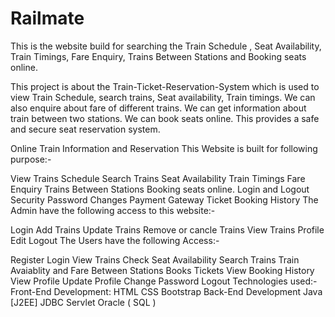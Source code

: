 # Railmate
This is the website build for searching the Train Schedule , Seat Availability, Train Timings, Fare Enquiry, Trains Between Stations and Booking seats online.


This project is about the Train-Ticket-Reservation-System which is used to view Train Schedule, search trains, Seat availability, Train timings. We can also enquire about fare of different trains. We can get information about train between two stations. We can book seats online. This provides a safe and secure seat reservation system.

Online Train Information and Reservation
This Website is built for following purpose:-

View Trains Schedule
Search Trains
Seat Availability
Train Timings
Fare Enquiry
Trains Between Stations
Booking seats online.
Login and Logout Security
Password Changes
Payment Gateway
Ticket Booking History
The Admin have the following access to this website:-

Login
Add Trains
Update Trains
Remove or cancle Trains
View Trains
Profile Edit
Logout
The Users have the following Access:-

Register
Login
View Trains
Check Seat Availability
Search Trains
Train Avaiablity and Fare Between Stations
Books Tickets
View Booking History
View Profile
Update Profile
Change Password
Logout
Technologies used:-
Front-End Development:
HTML
CSS
Bootstrap
Back-End Development
Java [J2EE]
JDBC
Servlet
Oracle ( SQL )
